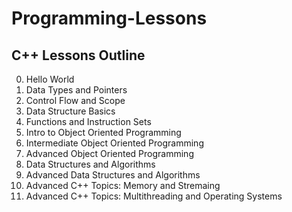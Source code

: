 # Programming-Lessons

## C++ Lessons Outline
0. Hello World
1. Data Types and Pointers
2. Control Flow and Scope 
3. Data Structure Basics
4. Functions and Instruction Sets
5. Intro to Object Oriented Programming
6. Intermediate Object Oriented Programming
7. Advanced Object Oriented Programming
8. Data Structures and Algorithms
9. Advanced Data Structures and Algorithms
10. Advanced C++ Topics: Memory and Stremaing
11. Advanced C++ Topics: Multithreading and Operating Systems
